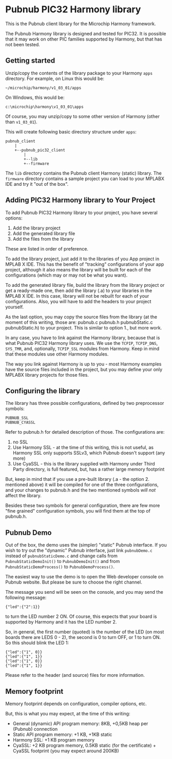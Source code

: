 Pubnub PIC32 Harmony library
============================

This is the Pubnub client library for the Microchip Harmony framework.

The Pubnub Harmony library is designed and tested for PIC32. It is
possible that it may work on other PIC families supported by Harmony,
but that has not been tested.


Getting started
---------------

Unzip/copy the contents of the library package to your Harmony
`apps` directory. For example, on Linux this would be:

	~/microchip/harmony/v1_03_01/apps

On Windows, this would be:

	c:\microchip\harmony\v1_03_01\apps

Of course, you may unzip/copy to some other version of Harmony
(other than `v1_03_01`).

This will create following basic directory structure under `apps`:

	pubnub_client
		|
		+--pubnub_pic32_client
			|
			+--lib
			+--firmware

The `lib` directory contains the Pubnub client Harmony (static) library.
The `firmware` directory contains a sample project you can load to
your MPLABX IDE and try it "out of the box".



Adding PIC32 Harmony library to Your Project
--------------------------------------------

To add Pubnub PIC32 Harmony library to your project, you have several options:

1. Add the library project
2. Add the generated library file
3. Add the files from the library

These are listed in order of preference.

To add the library project, just add it to the libraries of you App project
in MPLAB X IDE. This has the benefit of "tracking" configurations of your
app project, although it also means the library will be built for each
of the configurations (which may or may not be what you want).

To add the generated library file, build the library from the library
project or get a ready-made one, then add the library (.a) to your
libraries in the MPLAB X IDE. In this case, library will not be rebuilt
for each of your configurations. Also, you will have to add the headers
to your project yourself.

As the last option, you may copy the source files from the library (at
the moment of this writing, those are: pubnub.c pubnub.h
pubnubStatic.c pubnubStatic.h) to your project. This is similar to
option 1., but more work.

In any case, you have to link against the Harmony library, because
that is what Pubnub PIC32 Harmony library uses. We use the `TCPIP`,
`TCPIP_DNS`, `SYS_TMR`, and, optionally, `TCPIP_SSL` modules from
Harmony.  Keep in mind that these modules use other Harmony modules.

The way you link against Harmony is up to you - most Harmony examples
have the source files included in the project, but you may define your
only MPLABX library projects for those files.


Configuring the library
-----------------------

The library has three possible configurations, defined by two preprocessor
symbols:

    PUBNUB_SSL
    PUBNUB_CYASSL

Refer to pubnub.h for detailed description of those. The configurations
are:

1. no SSL
2. Use Harmony SSL - at the time of this writing, this is not useful,
	as Harmony SSL only supports SSLv3, which Pubnub doesn't support
	(any more)
3. Use CyaSSL - this is the library supplied with Harmony under Third
	Party directory, is full featured, but, has a rather large
	memory footprint

But, keep in mind that if you use a pre-built library (.a - the option
2. mentioned above) it will be compiled for one of the three 
configurations, and your changes to pubnub.h and the two mentioned
symbols *will not* affect the library.

Besides these two symbols for general configuration, there are few more
"fine grained" configuration symbols, you will find them at the top of
pubnub.h.


Pubnub Demo
-----------

Out of the box, the demo uses the (simpler) "static" Pubnub
interface. If you wish to try out the "dynamic" Pubnub interface, just
link `pubnubDemo.c` instead of `pubnubStaticDemo.c` and change calls
from `PubnubStaticDemoInit()` to `PubnubDemoInit()` and from
`PubnubStaticDemoProcess()` to `PubnubDemoProcess()`.

The easiest way to use the demo is to open the Web developer console on Pubnub
website. But please be sure to choose the right channel.

The message you send will be seen on the console, and you may send the following
message:

    {"led":{"2":1}}

to turn the LED number 2 ON. Of course, this expects that your board is supported
by Harmony and it has the LED number 2.

So, in general, the first number (quoted) is the number of the LED (on most boards
there are LEDS 0 - 2), the second is 0 to turn OFF, or 1 to turn ON. So this should
blink the LED 1:

    {"led":{"1", 0}}
    {"led":{"1", 1}}
    {"led":{"1", 0}}
    {"led":{"1", 1}}

Please refer to the header (and source) files for more information.


Memory footprint
----------------

Memory footprint depends on configuration, compiler options, etc.

But, this is what you may expect, at the time of this writing:

- General (dynamic) API program memory: 8KB, +0,5KB heap per (Pubnub) connection
- Static API program memory: +1 KB, +1KB static 
- Harmony SSL: +1 KB program memory
- CyaSSL: +2 KB program memory, 0.5KB static (for the certificate) + CyaSSL footprint
	(you may expect around 200KB)
